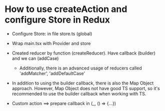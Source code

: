 # How to use createAction and configure Store in Redux

- Configure Store: in file store.ts (global)

- Wrap main.tsx with Provider and store

- Created reducer by function (createReducer). Have callback (builder) and we can (addCase)
    + Additionally, there is an advanced usage of reducers called 'addMatcher', 'addDefaultCase'

- In addition to using the builder callback, there is also the Map Object approach. However, Map Object does not have good TS support, so it's recommended to use the builder callback when working with TS.


- Custom action ==> prepare callback in <createAction>(_, () => {...})